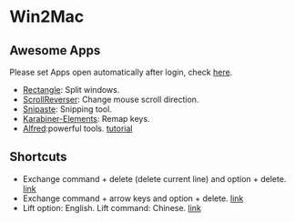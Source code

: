 # Win2Mac
## Awesome Apps
Please set Apps open automatically after login, check [here](https://support.apple.com/zh-cn/guide/mac-help/mh15189/mac).
+ [Rectangle](https://rectangleapp.com/): Split windows.
+ [ScrollReverser](https://pilotmoon.com/scrollreverser/): Change mouse scroll direction.
+ [Snipaste](https://www.snipaste.com/): Snipping tool.
+ [Karabiner-Elements](https://karabiner-elements.pqrs.org/): Remap keys.
+ [Alfred](https://www.alfredapp.com/):powerful tools. [tutorial](https://louiszhai.github.io/2018/05/31/alfred/#14-%E7%B3%BB%E7%BB%9F%E5%B8%B8%E7%94%A8%E5%91%BD%E4%BB%A4%E5%BF%AB%E6%8D%B7%E6%93%8D%E4%BD%9C)

## Shortcuts
+ Exchange command + delete (delete current line) and option + delete. [link](https://ke-complex-modifications.pqrs.org/#ctrl_deletes_to_option_deletes)
+ Exchange command + arrow keys and option + delete. [link](https://ke-complex-modifications.pqrs.org/#ctrl_arrows_to_option_arrows)
+ Lift option: English. Lift command: Chinese.  [link](karabiner://karabiner/assets/complex_modifications/import?url=https://raw.githubusercontent.com/chavyleung/karabiner/main/karabiner.json
)
